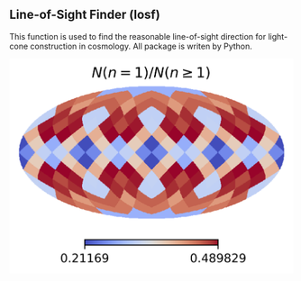 ## Line-of-Sight Finder (losf)
This function is used to find the reasonable line-of-sight direction for light-cone construction in cosmology.
All package is writen by Python.

![Result of this function. The reder, the more reasonable.](https://github.com/czymh/losf/blob/master/losf-nside4.png?raw=true)
